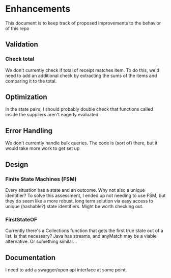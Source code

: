 # Enhancements

This document is to keep track of proposed improvements to the behavior of this repo

## Validation

### Check total

We don't currently check if total of receipt matches item.
To do this, we'd need to add an additional check by extracting the sums
of the items and comparing it to the total.

## Optimization

In the state pairs, I should probably double check that functions called inside the suppliers aren't eagerly evaluated

## Error Handling

We don't currently handle bulk queries.
The code is (sort of) there, but it would
take more work to get set up

## Design

### Finite State Machines (FSM)

Every situation has a state and an outcome.
Why not also a unique identifier?
To solve this assessment, I ended up not needing to use FSM, but they do seem like a more robust, long term solution via
easy access to unique (hashable?) state identifiers. Might be worth checking out.

### FirstStateOF

Currently there's a Collections function that gets the first true state out of a list. Is that necessary? Java has
streams, and anyMatch may be a viable alternative. Or something similar...

## Documentation

I need to add a swagger/open api interface
at some point.